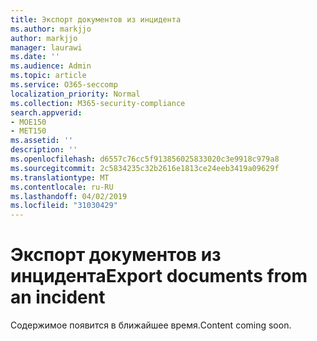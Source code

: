 ```yaml
---
title: Экспорт документов из инцидента
ms.author: markjjo
author: markjjo
manager: laurawi
ms.date: ''
ms.audience: Admin
ms.topic: article
ms.service: O365-seccomp
localization_priority: Normal
ms.collection: M365-security-compliance
search.appverid:
- MOE150
- MET150
ms.assetid: ''
description: ''
ms.openlocfilehash: d6557c76cc5f913856025833020c3e9918c979a8
ms.sourcegitcommit: 2c5834235c32b2616e1813ce24eeb3419a09629f
ms.translationtype: MT
ms.contentlocale: ru-RU
ms.lasthandoff: 04/02/2019
ms.locfileid: "31030429"
---
```

# <a name="export-documents-from-an-incident"></a><span data-ttu-id="126bd-102">Экспорт документов из инцидента</span><span class="sxs-lookup"><span data-stu-id="126bd-102">Export documents from an incident</span></span>

<span data-ttu-id="126bd-103">Содержимое появится в ближайшее время.</span><span class="sxs-lookup"><span data-stu-id="126bd-103">Content coming soon.</span></span>